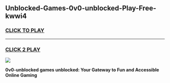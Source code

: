 
## Unblocked-Games-0v0-unblocked-Play-Free-kwwi4
<h3>
<a href="https://premium76.site?title=0v0-unblocked&ref=23A">CLICK TO PLAY</a></h3>
<hr>

<h3>
<a href="https://premium76.site?title=0v0-unblocked&ref=23A">CLICK 2 PLAY</a>
  
</h3>

<a href="https://premium76.site?title=0v0-unblocked&ref=23A"><img src="https://clearcache.store/games.png"></a>


**0v0-unblocked games unblocked: Your Gateway to Fun and Accessible Online Gaming**
